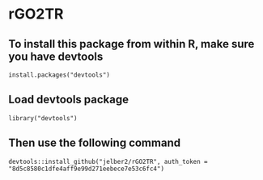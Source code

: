 # rGO2TR
## To install this package from within R, make sure you have devtools
    install.packages("devtools")
## Load devtools package
    library("devtools")
## Then use the following command
    devtools::install_github("jelber2/rGO2TR", auth_token = "8d5c8580c1dfe4aff9e99d271eebece7e53c6fc4")
